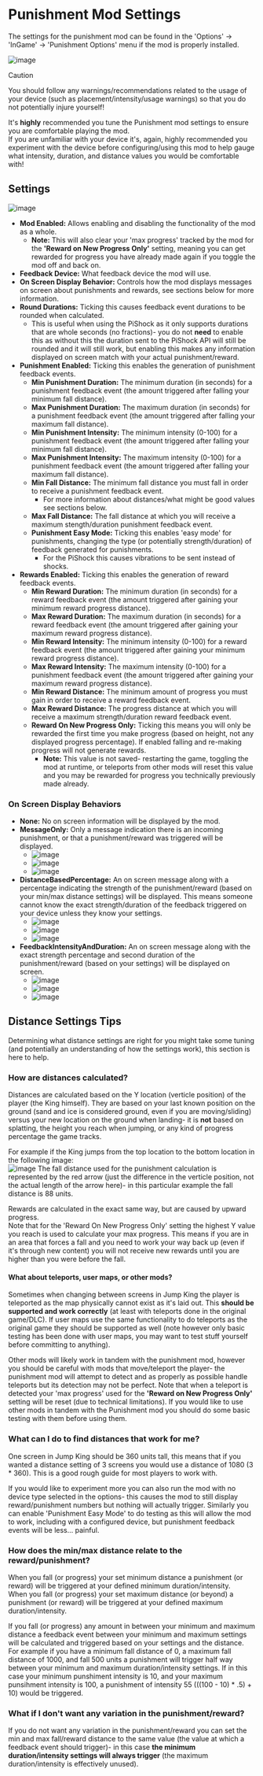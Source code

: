 # Punishment Mod Settings

The settings for the punishment mod can be found in the 'Options' -> 'InGame' -> 'Punishment Options' menu if the mod is properly installed.

![image](https://github.com/zarradeth/JumpKing-Punishment/assets/20621507/e6ed3acf-d344-4b74-bb26-dc43c990b400)  

> [!CAUTION]
> You should follow any warnings/recommendations related to the usage of your device (such as placement/intensity/usage warnings) so that you do not potentially injure yourself!
>
> It's **highly** recommended you tune the Punishment mod settings to ensure you are comfortable playing the mod.  
> If you are unfamiliar with your device it's, again, highly recommended you experiment with the device before configuring/using this mod to help gauge what intensity, duration, and distance values you would be comfortable with!

## Settings

![image](https://github.com/zarradeth/JumpKing-Punishment/assets/20621507/8745b41e-d8cb-4879-98a6-93b018a9871d)

- **Mod Enabled:** Allows enabling and disabling the functionality of the mod as a whole.
  - **Note:** This will also clear your 'max progress' tracked by the mod for the **'Reward on New Progress Only'** setting, meaning you can get rewarded for progress you have already made again if you toggle the mod off and back on.
- **Feedback Device:** What feedback device the mod will use.
- **On Screen Display Behavior:** Controls how the mod displays messages on screen about punishments and rewards, see sections below for more information.
- **Round Durations:** Ticking this causes feedback event durations to be rounded when calculated.
  - This is useful when using the PiShock as it only supports durations that are whole seconds (no fractions)- you do not **need** to enable this as without this the duration sent to the PiShock API will still be rounded and it will still work, but enabling this makes any information displayed on screen match with your actual punishment/reward.
- **Punishment Enabled:** Ticking this enables the generation of punishment feedback events.
  - **Min Punishment Duration:** The minimum duration (in seconds) for a punishment feedback event (the amount triggered after falling your minimum fall distance).
  - **Max Punishment Duration:** The maximum duration (in seconds) for a punishment feedback event (the amount triggered after falling your maximum fall distance).
  - **Min Punishment Intensity:** The minimum intensity (0-100) for a punishment feedback event (the amount triggered after falling your minimum fall distance).
  - **Max Punishment Intensity:** The maximum intensity (0-100) for a punishment feedback event (the amount triggered after falling your maximum fall distance).
  - **Min Fall Distance:** The minimum fall distance you must fall in order to receive a punishment feedback event.
    - For more information about distances/what might be good values see sections below.
  - **Max Fall Distance:** The fall distance at which you will receive a maximum stength/duration punishment feedback event.
  - **Punishment Easy Mode:** Ticking this enables 'easy mode' for punishments, changing the type (or potentially strength/duration) of feedback generated for punishments.
    - For the PiShock this causes vibrations to be sent instead of shocks.  
- **Rewards Enabled:** Ticking this enables the generation of reward feedback events.
  - **Min Reward Duration:** The minimum duration (in seconds) for a reward feedback event (the amount triggered after gaining your minimum reward progress distance).
  - **Max Reward Duration:** The maximum duration (in seconds) for a reward feedback event (the amount triggered after gaining your maximum reward progress distance).
  - **Min Reward Intensity:** The minimum intensity (0-100) for a reward feedback event (the amount triggered after gaining your minimum reward progress distance).
  - **Max Reward Intensity:** The maximum intensity (0-100) for a punishment feedback event (the amount triggered after gaining your maximum reward progress distance).
  - **Min Reward Distance:** The minimum amount of progress you must gain in order to receive a reward feedback event.
  - **Max Reward Distance:** The progress distance at which you will receive a maximum strength/duration reward feedback event.
  - **Reward On New Progress Only:** Ticking this means you will only be rewarded the first time you make progress (based on height, not any displayed progress percentage). If enabled falling and re-making progress will not generate rewards.
    - **Note:** This value is not saved- restarting the game, toggling the mod at runtime, or teleports from other mods will reset this value and you may be rewarded for progress you technically previously made already.

 ### On Screen Display Behaviors

- **None:** No on screen information will be displayed by the mod.
- **MessageOnly:** Only a message indication there is an incoming punishment, or that a punishment/reward was triggered will be displayed.
  - ![image](https://github.com/zarradeth/JumpKing-Punishment/assets/20621507/093211e9-acd2-4a7e-8e9e-e14189cdf592)
  - ![image](https://github.com/zarradeth/JumpKing-Punishment/assets/20621507/87e32a37-6022-44cd-8532-9b297cd297ad)
  - ![image](https://github.com/zarradeth/JumpKing-Punishment/assets/20621507/2824ca3f-94b6-4abc-ad4e-fba82859632b)
- **DistanceBasedPercentage:** An on screen message along with a percentage indicating the strength of the punishment/reward (based on your min/max distance settings) will be displayed. This means someone cannot know the exact strength/duration of the feedback triggered on your device unless they know your settings.
  - ![image](https://github.com/zarradeth/JumpKing-Punishment/assets/20621507/368d16a0-0b51-4442-9de6-e980194e188e)
  - ![image](https://github.com/zarradeth/JumpKing-Punishment/assets/20621507/d88085af-853e-4a6d-9cad-99e2d927cd48)
  - ![image](https://github.com/zarradeth/JumpKing-Punishment/assets/20621507/7b50d290-3803-4f59-8043-6102eb47df23)
- **FeedbackIntensityAndDuration:** An on screen message along with the exact strength percentage and second duration of the punishment/reward (based on your settings) will be displayed on screen.
  - ![image](https://github.com/zarradeth/JumpKing-Punishment/assets/20621507/bf937f2f-0844-4677-8930-ff4a1d4d36ed)
  - ![image](https://github.com/zarradeth/JumpKing-Punishment/assets/20621507/be47a9e3-8cbf-42a4-9a0b-4689a6cb933a)
  - ![image](https://github.com/zarradeth/JumpKing-Punishment/assets/20621507/1b8e1099-7c89-4088-9af3-c542319b256c)

## Distance Settings Tips

Determining what distance settings are right for you might take some tuning (and potentially an understanding of how the settings work), this section is here to help.

### How are distances calculated?

Distances are calculated based on the Y location (verticle position) of the player (the King himself). They are based on your last known position on the ground (sand and ice is considered ground, even if you are moving/sliding) versus your new location on the ground when landing- it is **not** based on splatting, the height you reach when jumping, or any kind of progress percentage the game tracks.

For example if the King jumps from the top location to the bottom location in the following image:  
![image](https://github.com/zarradeth/JumpKing-Punishment/assets/20621507/731aa54c-5d37-42cc-850d-b97687c6134e)
The fall distance used for the punishment calculation is represented by the red arrow (just the difference in the verticle position, not the actual length of the arrow here)- in this particular example the fall distance is 88 units.

Rewards are calculated in the exact same way, but are caused by upward progress.  
Note that for the 'Reward On New Progress Only' setting the highest Y value you reach is used to calculate your max progress. This means if you are in an area that forces a fall and you need to work your way back up (even if it's through new content) you will not receive new rewards until you are higher than you were before the fall.

#### What about teleports, user maps, or other mods?

Sometimes when changing between screens in Jump King the player is teleported as the map physically cannot exist as it's laid out. This **should be supported and work correctly** (at least with teleports done in the original game/DLC). If user maps use the same functionality to do teleports as the original game they should be supported as well (note however only basic testing has been done with user maps, you may want to test stuff yourself before committing to anything).

Other mods will likely work in tandem with the punishment mod, however you should be careful with mods that move/teleport the player- the punishment mod will attempt to detect and as properly as possible handle teleports but its detection may not be perfect. Note that when a teleport is detected your 'max progress' used for the **'Reward on New Progress Only'** setting will be reset (due to technical limitations). If you would like to use other mods in tandem with the Punishment mod you should do some basic testing with them before using them.

### What can I do to find distances that work for me?

One screen in Jump King should be 360 units tall, this means that if you wanted a distance setting of 3 screens you would use a distance of 1080 (3 * 360). This is a good rough guide for most players to work with.

If you would like to experiment more you can also run the mod with no device type selected in the options- this causes the mod to still display reward/punishment numbers but nothing will actually trigger. Similarly you can enable 'Punishment Easy Mode' to do testing as this will allow the mod to work, including with a configured device, but punishment feedback events will be less... painful.

### How does the min/max distance relate to the reward/punishment?

When you fall (or progress) your set minimum distance a punishment (or reward) will be triggered at your defined minimum duration/intensity.  
When you fall (or progress) your set maximum distance (or beyond) a punishment (or reward) will be triggered at your defined maximum duration/intensity.

If you fall (or progress) any amount in between your minimum and maximum distance a feedback event between your minimum and maximum settings will be calculated and triggered based on your settings and the distance.  
For example if you have a minimum fall distance of 0, a maximum fall distance of 1000, and fall 500 units a punishment will trigger half way between your minimum and maximum duration/intensity settings. If in this case your minimum punshiment intensity is 10, and your maximum punsihment intensity is 100, a punishment of intensity 55 (((100 - 10) * .5) + 10) would be triggered.

### What if I don't want any variation in the punishment/reward?

If you do not want any variation in the punishment/reward you can set the min and max fall/reward distance to the same value (the value at which a feedback event should trigger)- in this case **the minimum duration/intensity settings will always trigger** (the maximum duration/intensity is effectively unused).
